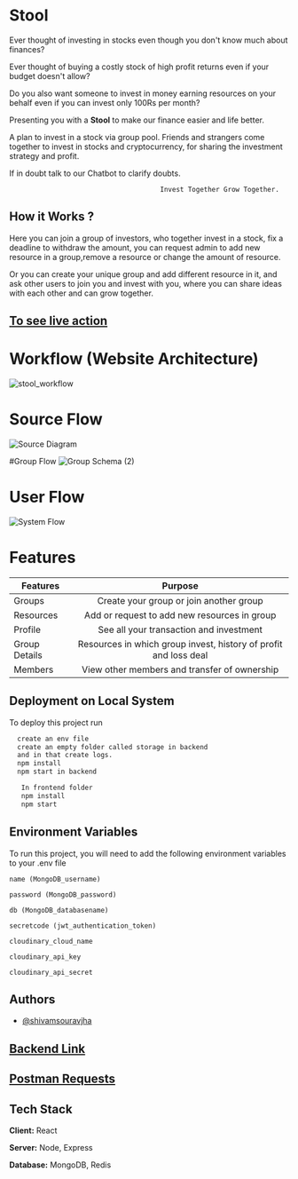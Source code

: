 
# Stool
Ever thought of investing in stocks even though you don't know much about finances?

Ever thought of buying a costly stock of high profit returns even if your budget doesn't allow?

Do you also want someone to invest in money earning resources on your behalf even if you can invest only 100Rs per month?

Presenting you with a  **Stool** to make our finance easier and life better.

A plan to invest in a stock via group pool. Friends and strangers come
together to invest in stocks and cryptocurrency, for 
sharing the investment strategy and profit. 

If in doubt talk to our Chatbot to clarify doubts.

                                          Invest Together Grow Together.




## How it Works ?

Here you can join a group of investors, who together invest
in a stock, fix a deadline to withdraw the amount, you can 
request admin to add new resource in a group,remove a resource or change the amount of resource.

Or you can create your unique group and  add different resource in
it, and ask other users to join you and invest with you, where
you can share ideas with each other and can grow together.


## [To see live action](https://stool-front.herokuapp.com/)


# Workflow (Website Architecture)
![stool_workflow](https://user-images.githubusercontent.com/63896998/129359099-ae832998-4291-4005-9b2c-479901407191.jpeg)


# Source Flow
![Source Diagram](https://user-images.githubusercontent.com/60891544/129677169-4bf4d796-c40c-40e0-8ffd-64597dfc1817.png)


#Group Flow
![Group Schema (2)](https://user-images.githubusercontent.com/60891544/129674115-70f9a9f2-9533-4198-b937-8e250a32673b.jpeg)


# User Flow
![System Flow](https://user-images.githubusercontent.com/60891544/129672812-f4731075-d1e7-40ee-b1f3-277a66f827e2.jpeg)


# Features


 Features      |            Purpose        | 
| ------------- |:-------------------------:| 
| Groups | Create your group or join another group |
| Resources | Add or request to add new resources in group |
| Profile | See all your transaction and investment |
| Group Details| Resources in which group invest, history of profit and loss deal|
| Members | View other members and transfer of ownership |
  
## Deployment on Local System

To deploy this project run

```bash
  create an env file
  create an empty folder called storage in backend
  and in that create logs.
  npm install
  npm start in backend
```
```bash
   In frontend folder
   npm install
   npm start
```
  
## Environment Variables

To run this project, you will need to add the following environment variables to your .env file

`name (MongoDB_username)`

`password (MongoDB_password)`

`db (MongoDB_databasename)`

`secretcode (jwt_authentication_token)`

`cloudinary_cloud_name`

`cloudinary_api_key`

`cloudinary_api_secret`


    
## Authors

- [@shivamsouravjha](https://github.com/shivamsouravjha)
  
## [Backend Link](http://localhost:5001/)

## [Postman Requests](https://www.getpostman.com/collections/a6cc1f044a023f89a5d8)


## Tech Stack

**Client:** React

**Server:** Node, Express

**Database:** MongoDB, Redis


